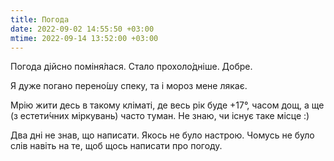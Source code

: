 ```yaml
---
title: Погода
date: 2022-09-02 14:55:50 +03:00
mtime: 2022-09-14 13:52:00 +03:00
---
```


Погода дійсно поміня́лася. Стало прохоло́дніше. Добре.

Я дуже погано перено́шу спеку, та і мороз мене лякає.

Мрію жити десь в такому кліматі, де весь рік буде +17°, часом дощ, а ще (з естети́чних міркувань) часто туман. Не знаю, чи існує таке місце :)

Два дні не знав, що написати. Якось не було настрою. Чомусь не було слів навіть на те, щоб щось написати про погоду.
